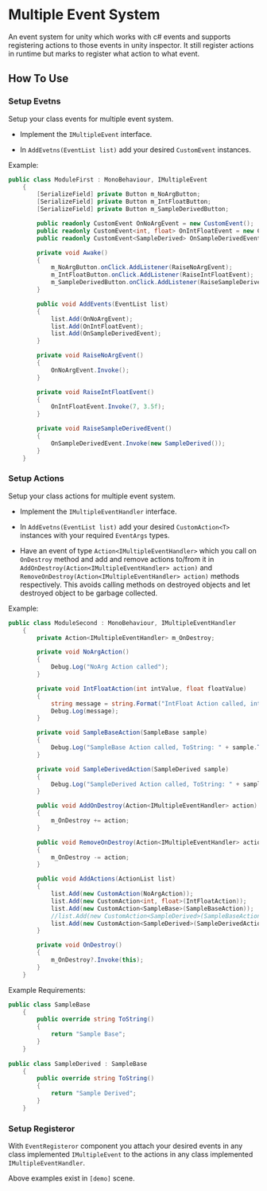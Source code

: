 # Multiple Event System

An event system for unity which works with c# events and supports registering actions to those events in unity inspector. It still register actions in runtime but marks to register what action to what event.

## How To Use

### Setup Evetns

Setup your class events for multiple event system.

- Implement the `IMultipleEvent` interface.

- In `AddEvetns(EventList list)` add your desired `CustomEvent` instances.

Example:

```csharp
public class ModuleFirst : MonoBehaviour, IMultipleEvent
    {
        [SerializeField] private Button m_NoArgButton;
        [SerializeField] private Button m_IntFloatButton;
        [SerializeField] private Button m_SampleDerivedButton;

        public readonly CustomEvent OnNoArgEvent = new CustomEvent();
        public readonly CustomEvent<int, float> OnIntFloatEvent = new CustomEvent<int, float>();
        public readonly CustomEvent<SampleDerived> OnSampleDerivedEvent = new CustomEvent<SampleDerived>();

        private void Awake()
        {
            m_NoArgButton.onClick.AddListener(RaiseNoArgEvent);
            m_IntFloatButton.onClick.AddListener(RaiseIntFloatEvent);
            m_SampleDerivedButton.onClick.AddListener(RaiseSampleDerivedEvent);
        }

        public void AddEvents(EventList list)
        {
            list.Add(OnNoArgEvent);
            list.Add(OnIntFloatEvent);
            list.Add(OnSampleDerivedEvent);
        }

        private void RaiseNoArgEvent()
        {
            OnNoArgEvent.Invoke();
        }

        private void RaiseIntFloatEvent()
        {
            OnIntFloatEvent.Invoke(7, 3.5f);
        }

        private void RaiseSampleDerivedEvent()
        {
            OnSampleDerivedEvent.Invoke(new SampleDerived());
        }
    }
```

### Setup Actions

Setup your class actions for multiple event system.

- Implement the `IMultipleEventHandler` interface.

- In `AddEvetns(EventList list)` add your desired `CustomAction<T>` instances with your required `EventArgs` types.

- Have an event of type `Action<IMultipleEventHandler>` which you call on `OnDestroy` method and add and remove actions to/from it in `AddOnDestroy(Action<IMultipleEventHandler> action)` and `RemoveOnDestroy(Action<IMultipleEventHandler> action)` methods respectively. This avoids calling methods on destroyed objects and let destroyed object to be garbage collected.

Example:

```csharp
public class ModuleSecond : MonoBehaviour, IMultipleEventHandler
    {
        private Action<IMultipleEventHandler> m_OnDestroy;

        private void NoArgAction()
        {
            Debug.Log("NoArg Action called");
        }

        private void IntFloatAction(int intValue, float floatValue)
        {
            string message = string.Format("IntFloat Action called, int value: {0}, float value: {1}", intValue, floatValue);
            Debug.Log(message);
        }

        private void SampleBaseAction(SampleBase sample)
        {
            Debug.Log("SampleBase Action called, ToString: " + sample.ToString());
        }

        private void SampleDerivedAction(SampleDerived sample)
        {
            Debug.Log("SampleDerived Action called, ToString: " + sample.ToString());
        }

        public void AddOnDestroy(Action<IMultipleEventHandler> action)
        {
            m_OnDestroy += action;
        }

        public void RemoveOnDestroy(Action<IMultipleEventHandler> action)
        {
            m_OnDestroy -= action;
        }

        public void AddActions(ActionList list)
        {
            list.Add(new CustomAction(NoArgAction));
            list.Add(new CustomAction<int, float>(IntFloatAction));
            list.Add(new CustomAction<SampleBase>(SampleBaseAction));
            //list.Add(new CustomAction<SampleDerived>(SampleBaseAction));
            list.Add(new CustomAction<SampleDerived>(SampleDerivedAction));
        }

        private void OnDestroy()
        {
            m_OnDestroy?.Invoke(this);
        }
    }
```

Example Requirements:

```csharp
public class SampleBase
    {
        public override string ToString()
        {
            return "Sample Base";
        }
    }
    
public class SampleDerived : SampleBase
    {
        public override string ToString()
        {
            return "Sample Derived";
        }
    }
```

### Setup Registeror

With `EventRegisteror` component you attach your desired events in any class implemented `IMultipleEvent` to the actions in any class implemented `IMultipleEventHandler`.

Above examples exist in `[demo]` scene.
